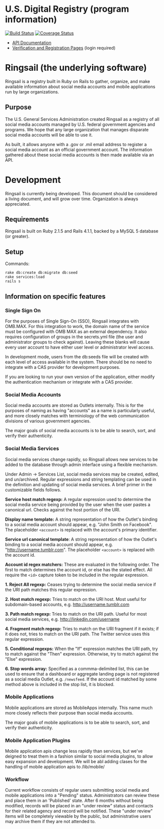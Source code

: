 # U.S. Digital Registry (program information)

[![Build Status](https://travis-ci.org/ctacdev/social-media-registry.svg?branch=develop)](https://travis-ci.org/ctacdev/social-media-registry)
[![Coverage Status](https://coveralls.io/repos/ctacdev/social-media-registry/badge.svg?branch=develop)](https://coveralls.io/r/ctacdev/social-media-registry?branch=develop)

* [API Documentation](https://socialmobileregistry.digitalgov.gov/#swagger-api-docs)
* [Verification and Registration Pages](https://socialmobileregistry.digitalgov.gov/admin) (login required)


# Ringsail (the underlying software)

Ringsail is a registry built in Ruby on Rails to gather, organize, and make available information about social media accounts and mobile applications run by large organizations.

## Purpose

The U.S. General Services Administration created Ringsail as a registry of all social media accounts managed by U.S. federal government agencies and programs. We hope that any large organization that manages disparate social media accounts will be able to use it.

As built, it allows anyone with a .gov or .mil email address to register a social media account as an official government account. The information gathered about these social media accounts is then made available via an API.

# Development

Ringsail is currently being developed.  This document should be considered a living document, and will grow over time.  Organization is always appreciated.

## Requirements

Ringsail is built on Ruby 2.1.5 and Rails 4.1.1, backed by a MySQL 5 database (or greater).

## Setup

Commands:

    rake db:create db:migrate db:seed
    rake services:load
    rails s

## Information on specific features

### Single Sign On

For the purposes of Single Sign-On (SSO), Ringsail integrates with OMB.MAX.  For this integration to work, the domain name of the service must be configured with OMB MAX as an external dependency.  It also requires configuration of groups in the secrets.yml file (the user and administrator groups to check against). Leaving these blanks will cause every user account to have either user level or administrator level access.

In development mode, users from the db:seeds file will be created with each level of access available in the system.  There should be no need to integrate with a CAS provider for development purposes.

If you are looking to run your own version of the application, either modify the authentication mechanism or integrate with a CAS provider.

### Social Media Accounts

Social media accounts are stored as Outlets internally.  This is for the purposes of naming as having "accounts" as a name is particularly useful, and more closely matches with terminiology of the web communication divisions of various government agencies.

The major goals of social media accounts is to be able to search, sort, and verify their authenticity.

### Social Media Services

Social media services change rapidly, so Ringsail allows new services to be added to the database through admin interface using a flexible mechanism.

Under Admin -> Services List, social media services may be created, edited, and un/archived. Regular expressions and string templating can be used in the definition and updating of social media services. A brief primer in the customizable fields follows.

**Service host match regexp:** A regular expression used to determine the social media service being provided by the user when the user pastes a canonical url. Checks against the host portion of the URI.

**Display name template:** A string representation of how the Outlet's binding to a social media account should appear, e.g. "John Smith on Facebook". The placeholder `<account>` is replaced with the account's primary identifier.

**Service url canonical template**: A string representation of how the Outlet's binding to a social media account should appear, e.g. "http://username.tumblr.com". The placeholder `<account>` is replaced with the account id.

**Account id regex matchers:** These are evaluated in the following order. The first to match determines the account id, or else has the stated effect. All require the `<id>` capture token to be included in the regular expression.

**1. Reject All regexp:** Ceases trying to determine the social media service if the URI path matches this regular expression.

**2. Host match regexp:** Tries to match on the URI host. Most useful for subdomain-based accounts, e.g. http://username.tumblr.com

**3. Path match regexp:** Tries to match on the URI path. Useful for most social media services, e.g. http://linkedin.com/username

**4. Fragment match regexp:** Tries to match on the URI fragment if it exists; if it does not, tries to match on the URI path. The Twitter service uses this regular expression.

**5. Conditional regexps:** When the "If" expression matches the URI path, try to match against the "Then" expression. Otherwise, try to match against the "Else" expression.

**6. Stop words array:** Specified as a commma-delimited list, this can be used to ensure that a dashboard or aggregate landing page is not registered as a social media Outlet, e.g. `/newsfeed`. If the account id matched by some method above is included in the stop list, it is blocked.

### Mobile Applications
Mobile applications are stored as MobileApps internally.  This name much more closely reflects their purpose than social media accounts.

The major goals of mobile applications is to be able to search, sort, and verify their authenticity.

### Mobile Application Plugins

Mobile application apis change less rapidly than services, but we've deigned to treat them in a fashion similar to social media plugins, to allow easy expansion and development.  We will be abl adding clases for the handling of mobile application apis to /lib/mobile/

### Workflow

Current workflow consists of regular users submitting social media and mobile applications into a "Pending" status.  Administrators can review these and place them in an 'Published' state.  After 6 months without being modified, records will be placed in an "under review" status and contacts for their related agency and record will be notified.  These "under review" items will be completely viewable by the public, but administrative users may archive them if they are not attended to.
